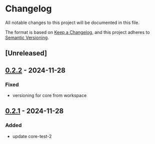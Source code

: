 # Changelog

All notable changes to this project will be documented in this file.

The format is based on [Keep a Changelog](https://keepachangelog.com/en/1.0.0/),
and this project adheres to [Semantic Versioning](https://semver.org/spec/v2.0.0.html).

## [Unreleased]

## [0.2.2](https://github.com/antonbaliasnikov/release-pls-plz/compare/core-test-2-v0.2.1...core-test-2-v0.2.2) - 2024-11-28

### Fixed

- versioning for core from workspace

## [0.2.1](https://github.com/antonbaliasnikov/release-pls-plz/compare/core-test-2-v0.2.0...core-test-2-v0.2.1) - 2024-11-28

### Added

- update core-test-2
